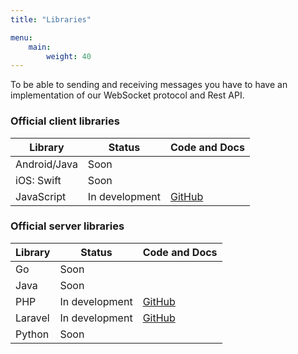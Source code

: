 ```yaml
---
title: "Libraries"

menu: 
    main:
        weight: 40
---
```

To be able to sending and receiving messages you have to have an implementation of our WebSocket protocol and Rest API.

### Official client libraries

| Library      | Status         | Code and Docs |
| ------------ | -------------- | ------------- |
| Android/Java | Soon           |               |
| iOS: Swift   | Soon           |               |
| JavaScript   | In development | [GitHub](https://github.com/broadcastt/broadcastt-js) |

### Official server libraries

| Library     | Status         | Code and Docs |
| ----------- | -------------- | ------------- |
| Go          | Soon           |               |
| Java        | Soon           |               |
| PHP         | In development | [GitHub](https://github.com/broadcastt/broadcastt-php-http) |
| Laravel     | In development | [GitHub](https://github.com/broadcastt/broadcastt-laravel-http) |
| Python      | Soon           |               |
